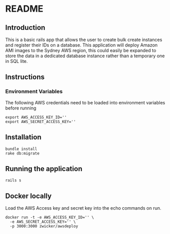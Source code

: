 # README
## Introduction

This is a basic rails app that allows the user to create bulk create instances and register their IDs on a database. This application will deploy Amazon AMI images to the Sydney AWS region, this could easily be expanded to store the data in a dedicated database instance rather than a temporary one in SQL lite.


## Instructions

### Environment Variables

The following AWS credentials need to be loaded into environment variables before running

```
export AWS_ACCESS_KEY_ID=''
export AWS_SECRET_ACCESS_KEY=''
```

## Installation
```
bundle install
rake db:migrate
```

## Running the application

```
rails s
```

## Docker locally

Load the AWS Access key and secret key into the echo commands on run.

```
docker run -t -e AWS_ACCESS_KEY_ID='' \
  -e AWS_SECRET_ACCESS_KEY='' \
  -p 3000:3000 zwicker/awsdeploy
```
